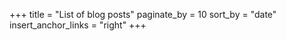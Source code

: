 +++
title = "List of blog posts"
paginate_by = 10
sort_by = "date"
insert_anchor_links = "right"
+++